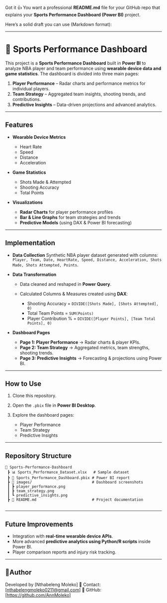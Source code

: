 Got it 👍 You want a professional **README.md** file for your GitHub repo that explains your **Sports Performance Dashboard (Power BI)** project.

Here’s a solid draft you can use (Markdown format):

---

# 🏀 Sports Performance Dashboard

This project is a **Sports Performance Dashboard** built in **Power BI** to analyze NBA player and team performance using **wearable device data and game statistics**. The dashboard is divided into three main pages:

1. **Player Performance** – Radar charts and performance metrics for individual players.
2. **Team Strategy** – Aggregated team insights, shooting trends, and contributions.
3. **Predictive Insights** – Data-driven projections and advanced analytics.

---

## Features

* **Wearable Device Metrics**

  * Heart Rate
  * Speed
  * Distance
  * Acceleration

* **Game Statistics**

  * Shots Made & Attempted
  * Shooting Accuracy
  * Total Points

* **Visualizations**

  * **Radar Charts** for player performance profiles
  * **Bar & Line Graphs** for team strategies and trends
  * **Predictive Models** (using DAX & Power BI forecasting)

---

## Implementation

* **Data Collection**
  Synthetic NBA player dataset generated with columns:
  `Player, Team, Date, HeartRate, Speed, Distance, Acceleration, Shots Made, Shots Attempted, Points`.

* **Data Transformation**

  * Data cleaned and reshaped in **Power Query**.
  * Calculated Columns & Measures created using **DAX**:

    * Shooting Accuracy = `DIVIDE([Shots Made], [Shots Attempted], 0)`
    * Total Team Points = `SUM(Points)`
    * Player Contribution % = `DIVIDE([Player Points], [Team Total Points], 0)`

* **Dashboard Pages**

  * **Page 1: Player Performance** → Radar charts & player KPIs.
  * **Page 2: Team Strategy** → Aggregated metrics, team strengths, shooting trends.
  * **Page 3: Predictive Insights** → Forecasting & projections using Power BI.

---

## How to Use

1. Clone this repository.
2. Open the `.pbix` file in **Power BI Desktop**.
3. Explore the dashboard pages:

   * Player Performance
   * Team Strategy
   * Predictive Insights

---

## Repository Structure

```
📁 Sports-Performance-Dashboard
 ┣ 📊 Sports_Performance_Dataset.xlsx   # Sample dataset  
 ┣ 📄 Sports_Performance_Dashboard.pbix # Power BI report  
 ┣ 📁 images/                           # Dashboard screenshots  
 ┃ ┣ player_performance.png  
 ┃ ┣ team_strategy.png  
 ┃ ┗ predictive_insights.png  
 ┣ 📄 README.md                         # Project documentation  
 
```

---

## Future Improvements

* Integration with **real-time wearable device APIs**.
* More advanced **predictive analytics using Python/R scripts** inside Power BI.
* Player comparison reports and injury risk tracking.

---

## 👨Author

Developed by \[Nthabeleng Moleko]
📧 Contact: \[nthabelengmoleko0211@gmail.com]
🔗 GitHub: \[https://github.com/AnnMoleko]


